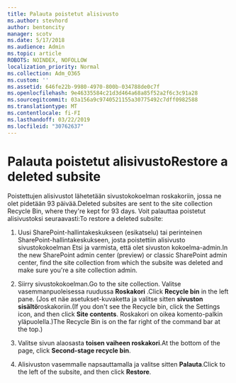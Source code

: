 ```yaml
---
title: Palauta poistetut alisivusto
ms.author: stevhord
author: bentoncity
manager: scotv
ms.date: 5/17/2018
ms.audience: Admin
ms.topic: article
ROBOTS: NOINDEX, NOFOLLOW
localization_priority: Normal
ms.collection: Adm_O365
ms.custom: ''
ms.assetid: 646fe22b-9980-4970-800b-034788de0c7f
ms.openlocfilehash: 9e46335584c21d3d464a68a85f52a2f6c3c91a28
ms.sourcegitcommit: 03a156a9c9740521155a30775492c7dff0982588
ms.translationtype: MT
ms.contentlocale: fi-FI
ms.lasthandoff: 03/22/2019
ms.locfileid: "30762637"
---
```

# <a name="restore-a-deleted-subsite"></a><span data-ttu-id="06456-102">Palauta poistetut alisivusto</span><span class="sxs-lookup"><span data-stu-id="06456-102">Restore a deleted subsite</span></span>

<span data-ttu-id="06456-103">Poistettujen alisivustot lähetetään sivustokokoelman roskakoriin, jossa ne olet pidetään 93 päivää.</span><span class="sxs-lookup"><span data-stu-id="06456-103">Deleted subsites are sent to the site collection Recycle Bin, where they're kept for 93 days.</span></span> <span data-ttu-id="06456-104">Voit palauttaa poistetut alisivustoksi seuraavasti:</span><span class="sxs-lookup"><span data-stu-id="06456-104">To restore a deleted subsite:</span></span>
  
1. <span data-ttu-id="06456-105">Uusi SharePoint-hallintakeskukseen (esikatselu) tai perinteinen SharePoint-hallintakeskukseen, josta poistettiin alisivusto sivustokokoelman Etsi ja varmista, että olet sivuston kokoelma-admin.</span><span class="sxs-lookup"><span data-stu-id="06456-105">In the new SharePoint admin center (preview) or classic SharePoint admin center, find the site collection from which the subsite was deleted and make sure you're a site collection admin.</span></span> 
    
2. <span data-ttu-id="06456-106">Siirry sivustokokoelman.</span><span class="sxs-lookup"><span data-stu-id="06456-106">Go to the site collection.</span></span> <span data-ttu-id="06456-107">Valitse vasemmanpuoleisessa ruudussa **Roskakori** .</span><span class="sxs-lookup"><span data-stu-id="06456-107">Click **Recycle bin** in the left pane.</span></span> <span data-ttu-id="06456-108">(Jos et näe asetukset-kuvaketta ja valitse sitten **sivuston sisältö**roskakoriin.</span><span class="sxs-lookup"><span data-stu-id="06456-108">(If you don't see the Recycle bin, click the Settings icon, and then click **Site contents**.</span></span> <span data-ttu-id="06456-109">Roskakori on oikea komento-palkin yläpuolella.)</span><span class="sxs-lookup"><span data-stu-id="06456-109">The Recycle Bin is on the far right of the command bar at the top.)</span></span>
    
3. <span data-ttu-id="06456-110">Valitse sivun alaosasta **toisen vaiheen roskakori**.</span><span class="sxs-lookup"><span data-stu-id="06456-110">At the bottom of the page, click **Second-stage recycle bin**.</span></span>
    
4. <span data-ttu-id="06456-111">Alisivuston vasemmalle napsauttamalla ja valitse sitten **Palauta**.</span><span class="sxs-lookup"><span data-stu-id="06456-111">Click to the left of the subsite, and then click **Restore**.</span></span>
    

